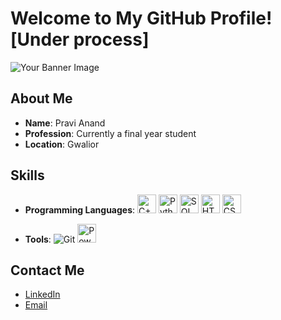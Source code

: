# Welcome to My GitHub Profile![Under process]

![Your Banner Image](https://user-images.githubusercontent.com/65373279/148280039-301b677b-74e7-49f8-af75-15e7c9253d74.png)

## About Me
- **Name**: Pravi Anand
- **Profession**: Currently a final year student
- **Location**: Gwalior

## Skills
- **Programming Languages**:
  <img src="https://upload.wikimedia.org/wikipedia/commons/1/18/ISO_C%2B%2B_Logo.svg" alt="C++" width="30"/>
  <img src="https://upload.wikimedia.org/wikipedia/commons/c/c3/Python-logo-notext.svg" alt="Python" width="30"/>
  <img src="https://upload.wikimedia.org/wikipedia/commons/8/87/Sql_data_base_with_logo.png" alt="SQL" width="30"/>
  <img src="https://upload.wikimedia.org/wikipedia/commons/6/61/HTML5_logo_and_wordmark.svg" alt="HTML" width="30"/>
  <img src="https://upload.wikimedia.org/wikipedia/commons/d/d5/CSS3_logo_and_wordmark.svg" alt="CSS" width="30"/>
  
- **Tools**: 
  ![Git](https://img.shields.io/badge/-Git-red)
  <img src="https://upload.wikimedia.org/wikipedia/commons/c/cf/New_Power_BI_Logo.svg" alt="Power BI" width="30"/>
  
## Contact Me
- [LinkedIn](https://www.linkedin.com/in/yourprofile)
- [Email](mailto:youremail@example.com)
